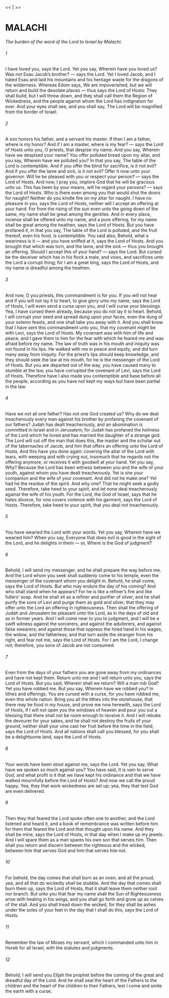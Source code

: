<<   |   >>

# MALACHI

*The burden of the word of the Lord to Israel by Malachi.*

###### 1
I have loved you, says the Lord. Yet you say, Wherein have you loved us? Was not Esau Jacob’s brother? — says the Lord. Yet I loved Jacob, and I hated Esau and laid his mountains and his heritage waste for the dragons of the wilderness. Whereas Edom says, We are impoverished, but we will return and build the desolate places — thus says the Lord of Hosts: They shall build, but I will throw down, and they shall call them the Region of Wickedness, and the people against whom the Lord has indignation for ever. And your eyes shall see, and you shall say, The Lord will be magnified from the border of Israel.

###### 2
A son honors his father, and a servant his master. If then I am a father, where is my honor? And if I am a master, where is my fear? — says the Lord of Hosts unto you, O priests, that despise my name. And you say, Wherein have we despised your name? You offer polluted bread upon my altar, and you say, Wherein have we polluted you? In that you say, The table of the Lord is contemptible. And if you offer the blind for sacrifice, is it not evil? And if you offer the lame and sick, is it not evil? Offer it now unto your governor. Will he be pleased with you or respect your person? — says the Lord of Hosts. And now, I pray you, implore God that he will be gracious unto us. This has been by your means, will he regard your persons? — says the Lord of Hosts. Who is there even among you that would shut the doors for naught? Neither do you kindle fire on my altar for naught. I have no pleasure in you, says the Lord of Hosts, neither will I accept an offering at your hand. For from the rising of the sun even unto the going down of the same, my name shall be great among the gentiles. And in every place, incense shall be offered unto my name, and a pure offering, for my name shall be great among the heathen, says the Lord of Hosts. But you have profaned it, in that you say, The table of the Lord is polluted, and the fruit thereof, even his food, is contemptible. You said also, Behold, what a weariness is it — and you have sniffed at it, says the Lord of Hosts. And you brought that which was torn, and the lame, and the sick — thus you brought an offering. Should I accept this of your hand? — says the Lord. But cursed be the deceiver which has in his flock a male, and vows, and sacrifices unto the Lord a corrupt thing; for I am a great king, says the Lord of Hosts, and my name is dreadful among the heathen.

###### 3
And now, O you priests, this commandment is for you. If you will not hear and if you will not lay it to heart, to give glory unto my name, says the Lord of Hosts, I will even send a curse upon you, and I will curse your blessings. Yea, I have cursed them already, because you do not lay it to heart. Behold, I will corrupt your seed and spread dung upon your faces, even the dung of your solemn feasts, and one shall take you away with it. And you shall know that I have sent this commandment unto you, that my covenant might be with Levi, says the Lord of Hosts. My covenant was with him of life and peace, and I gave them to him for the fear with which he feared me and was afraid before my name. The law of truth was in his mouth and iniquity was not found in his lips. He walked with me in peace and equity, and did turn many away from iniquity. For the priest’s lips should keep knowledge, and they should seek the law at his mouth, for he is the messenger of the Lord of Hosts. But you are departed out of the way, you have caused many to stumble at the law, you have corrupted the covenant of Levi, says the Lord of Hosts. Therefore have I also made you contemptible and base before all the people, according as you have not kept my ways but have been partial in the law.

###### 4
Have we not all one father? Has not one God created us? Why do we deal treacherously every man against his brother by profaning the covenant of our fathers? Judah has dealt treacherously, and an abomination is committed in Israel and in Jerusalem; for Judah has profaned the holiness of the Lord which he loved and has married the daughter of a strange god. The Lord will cut off the man that does this, the master and the scholar out of the tabernacles of Jacob, and him that offers an offering unto the Lord of Hosts. And this have you done again: covering the altar of the Lord with tears, with weeping and with crying out, insomuch that he regards not the offering anymore, or receives it with goodwill at your hand. Yet you say, Why? Because the Lord has been witness between you and the wife of your youth, against whom you have dealt treacherously. Yet is she your companion and the wife of your covenant. And did not he make one? Yet had he the residue of the spirit. And why one? That he might seek a godly seed. Therefore, take heed to your spirit, and let none deal treacherously against the wife of his youth. For the Lord, the God of Israel, says that he hates divorce, for one covers violence with his garment, says the Lord of Hosts. Therefore, take heed to your spirit, that you deal not treacherously.

###### 5
You have wearied the Lord with your words. Yet you say, Wherein have we wearied him? When you say, Everyone that does evil is good in the sight of the Lord, and he delights in them — or, Where is the God of judgment?

###### 6
Behold, I will send my messenger, and he shall prepare the way before me. And the Lord whom you seek shall suddenly come to his temple, even the messenger of the covenant whom you delight in. Behold, he shall come, says the Lord of Hosts. But who may endure the day of his coming? And who shall stand when he appears? For he is like a refiner’s fire and like fullers’ soap. And he shall sit as a refiner and purifier of silver, and he shall purify the sons of Levi and purge them as gold and silver, that they may offer unto the Lord an offering in righteousness. Then shall the offering of Judah and Jerusalem be pleasant unto the Lord, as in the days of old and as in former years. And I will come near to you to judgment, and I will be a swift witness against the sorcerers, and against the adulterers, and against false swearers; and against those that oppress the hired hand in his wages, the widow, and the fatherless; and that turn aside the stranger from his right, and fear not me, says the Lord of Hosts. For I am the Lord, I change not; therefore, you sons of Jacob are not consumed.

###### 7
Even from the days of your fathers you are gone away from my ordinances and have not kept them. Return unto me and I will return unto you, says the Lord of Hosts. But you said, Wherein shall we return? Will a man rob God? Yet you have robbed me. But you say, Wherein have we robbed you? In tithes and offerings. You are cursed with a curse, for you have robbed me, even this whole nation. Bring you all the tithes into the storehouse, that there may be food in my house, and prove me now herewith, says the Lord of Hosts, if I will not open you the windows of heaven and pour you out a blessing that there shall not be room enough to receive it. And I will rebuke the devourer for your sakes, and he shall not destroy the fruits of your ground, neither shall your vine cast her fruit before the time in the field, says the Lord of Hosts. And all nations shall call you blessed, for you shall be a delightsome land, says the Lord of Hosts.

###### 8
Your words have been stout against me, says the Lord. Yet you say, What have we spoken so much against you? You have said, It is vain to serve God, and what profit is it that we have kept his ordinance and that we have walked mournfully before the Lord of Hosts? And now we call the proud happy. Yea, they that work wickedness are set up; yea, they that test God are even delivered.

###### 9
Then they that feared the Lord spoke often one to another, and the Lord listened and heard it, and a book of remembrance was written before him for them that feared the Lord and that thought upon his name. And they shall be mine, says the Lord of Hosts, in that day when I make up my jewels. And I will spare them as a man spares his own son that serves him. Then shall you return and discern between the righteous and the wicked, between him that serves God and him that serves him not.

###### 10
For behold, the day comes that shall burn as an oven; and all the proud, yea, and all that do wickedly shall be stubble. And the day that comes shall burn them up, says the Lord of Hosts, that it shall leave them neither root nor branch. But unto you that fear my name shall the Sun of Righteousness arise with healing in his wings, and you shall go forth and grow up as calves of the stall. And you shall tread down the wicked, for they shall be ashes under the soles of your feet in the day that I shall do this, says the Lord of Hosts.

###### 11
Remember the law of Moses my servant, which I commanded unto him in Horeb for all Israel, with the statutes and judgments.

###### 12
Behold, I will send you Elijah the prophet before the coming of the great and dreadful day of the Lord. And he shall seal the heart of the Fathers to the children and the heart of the children to their Fathers, lest I come and smite the earth with a curse.